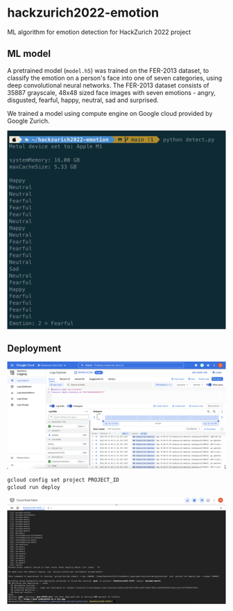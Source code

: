 # hackzurich2022-emotion

ML algorithm for emotion detection for HackZurich 2022 project

## ML model

A pretrained model (`model.h5`) was trained on the FER-2013 dataset, to classify the emotion on a person's face into one of seven categories, using deep convolutional neural networks. The FER-2013 dataset consists of 35887 grayscale, 48x48 sized face images with seven emotions - angry, disgusted, fearful, happy, neutral, sad and surprised.

We trained a model using compute engine on Google cloud provided by Google Zurich.

![alt text](img/hz2022-emotion-results.png "Emotion results")

## Deployment

![alt text](img/hz2022-gce-engine.png)

```sh
gcloud config set project PROJECT_ID
gcloud run deploy
```

![alt text](img/hz2022-deploy.png)
